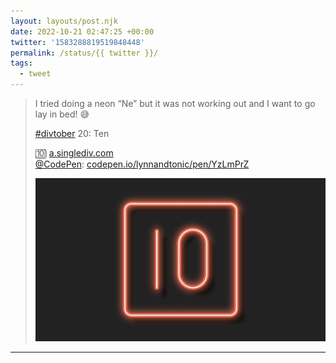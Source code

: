 ```yaml
---
layout: layouts/post.njk
date: 2022-10-21 02:47:25 +00:00
twitter: '1583288819519848448'
permalink: /status/{{ twitter }}/
tags: 
  - tweet
---
```


> I tried doing a neon “Ne” but it was not working out and I want to go lay in bed! 😅
> 
> [#divtober](https://twitter.com/hashtag/divtober) 20: Ten
> 
> 🔟 [a.singlediv.com](https://a.singlediv.com)  
> [@CodePen](https://twitter.com/CodePen): [codepen.io/lynnandtonic/pen/YzLmPrZ](https://codepen.io/lynnandtonic/pen/YzLmPrZ)
> 
> ![a neon sign of the number 10 ](/img/1583288819519848448-Ffj4dU7UoAEdzyU.jpg)

---
